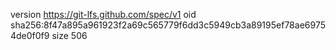 version https://git-lfs.github.com/spec/v1
oid sha256:8f47a895a961923f2a69c565779f6dd3c5949cb3a89195ef78ae69754de0f0f9
size 506
